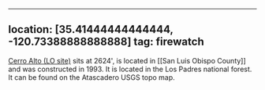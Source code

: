 
---
location: [35.41444444444444, -120.73388888888888]
tag: firewatch
---

[Cerro Alto (LO site)](http://www.peakbagging.com/CALookoutPhotos/CerroAlto.html) sits at 2624', is located in [[San Luis Obispo County]] and was constructed in 1993. It is located in the Los Padres national forest. It can be found on the Atascadero USGS topo map.
